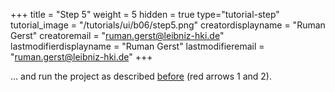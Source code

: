+++
title = "Step 5"
weight = 5
hidden = true
type="tutorial-step"
tutorial_image = "/tutorials/ui/b06/step5.png"
creatordisplayname = "Ruman Gerst"
creatoremail = "ruman.gerst@leibniz-hki.de"
lastmodifierdisplayname = "Ruman Gerst"
lastmodifieremail = "ruman.gerst@leibniz-hki.de"
+++

... and run the project as described [before](/tutorials/ui/adding-nodes-saving/) (red arrows 1 and 2). 